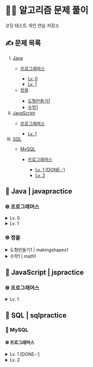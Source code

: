 <h1>👩‍💻 알고리즘 문제 풀이</h1>
코딩 테스트 개인 연습 저장소

<h2>✍ 문제 목록</h2>
<ol type="I">
  <li><a href="#Java">Java</a></li>
  <ul>
    <li><a href="#프로그래머스">프로그래머스</a></li>
    <ul>
      <li><a href="#프로그래머스-0">Lv. 0</a></li>
      <li><a href="#프로그래머스-1">Lv. 1</a></li>
    </ul>
    <li><a href="#정올">정올</a></li>
    <ul>
      <li><a href="#정올-도형만들기1">도형만들기1</a></li>
      <li><a href="#정올-수학1">수학1</a></li>
    </ul>
  </ul>
  <li><a href="#JavaScript">JavaScript</a></li>
  <ul>
    <li><a href="#JS-프로그래머스">프로그래머스</a></li>
      <ul>
        <li><a href="#JS-프로그래머스-1">Lv. 1</a></li>
      </ul>
  </ul>
  <li><a href="#SQL">SQL</a></li>
  <ul>
    <li><a href="#MySQL">MySQL</a></li>
    <ul>
      <li><a href="#MySQL-프로그래머스">프로그래머스</a></li>
      <ul>
        <li><a href="#MySQL-프로그래머스-1">Lv. 1 [DONE✅]</a></li>
        <li><a href="#MySQL-프로그래머스-2">Lv. 2</a></li>
      </ul>
    </ul>
  </ul>
</ol>

<h2 id="Java">📑 Java | javapractice</h2>
<h3 id="프로그래머스">🌐 프로그래머스</h3>
<details id="프로그래머스-0">
  <summary>Lv. 0</summary>
  <p>
        <ol type="1">
      <li>몫 구하기 | Quotient</li>
      <li>나이 출력 | Age</li>
      <li>두 수의 차 | Difference</li>
      <li>숫자 비교하기 | Comparison</li>
      <li>나머지 구하기 | Remainder</li>
      <li>두 수의 곱 | Multiplication</li>
      <li>두 수의 합 | Addition</li>
      <li>두 수의 나눗셈 | Division</li>
      <li>각도기 | Angle</li>
      <li>짝수의 합 | EvenNumbers</li>
      <li>배열의 평균값 | Average</li>
      <li>양꼬치 | Store</li>
      <li>배열 원소의 길이 | Length</li>
      <li>배열 뒤집기 | ArrayOrder</li>
      <li>문자열 뒤집기 | StringOrder</li>
      <li>배열 자르기 | NewArray</li>
      <li>배열 두배 만들기 | Double</li>
      <li>편지 | CardSize</li>
      <li>특정 문자 제거하기 | NewString</li>
      <li>피자 나눠 먹기 (3) | Pizza</li>
      <li>짝수 홀수 개수 | EvenAndOdd</li>
      <li>삼각형의 완성조건 (1) | Triangle</li>
      <li>점의 위치 구하기 | Location</li>
      <li>최댓값 만들기 (1) | MaximumProduct</li>
      <li>모음 제거 | NoVowels</li>
      <li>배열의 유사도 | ArrayComparison</li>
      <li>피자 나눠 먹기 (1) | PizzaSlices</li>
      <li>머쓱이보다 키 큰 사람 | Height</li>
      <li>순서쌍의 개수 | Products</li>
      <li>중복된 숫자 개수 | Repeats</li>
      <li>문자열안에 문자열 | Occurrence</li>
      <li>문자 반복 출력하기 | Repetition</li>
      <li>아이스 아메리카노 | Americano</li>
      <li>옷가게 할인 받기 | Discount</li>
      <li>자릿수 더하기 | Number</li>
      <li>중앙값 구하기 | Middle</li>
      <li>짝수는 싫어요 | NoEvenNumbers</li>
      <li>숨어있는 숫자의 덧셈 (1) | ArraySum</li>
      <li>문자열을 정수로 변환하기 | IntegerConversion</li>
      <li>정수 부분 | DoubleToInteger</li>
      <li>n의 배수 | Multiple</li>
      <li>배열 비교하기 | ArrayLengthComparison</li>
      <li>n개 간격의 원소들 | Interval</li>
      <li>flag에 따라 다른 값 반환하기 | BooleanSolution</li>
      <li>n 번째 원소까지 | ArrayElements</li>
      <li>정수 찾기 | ArrayListCheck</li>
      <li>n 번째 원소부터 | Elements</li>
      <li>마지막 두 원소 | ElementComparison</li>
      <li>길이에 따른 연산 | SumOrProduct</li>
      <li>문자열의 뒤의 n글자 | Substring</li>
      <li>첫 번째로 나오는 음수 | FirstNegativeNumber</li>
      <li>문자열 정수의 합 | StringSum</li>
      <li>문자열의 앞의 n글자 | SubstringIndex</li>
      <li>부분 문자열인지 확인하기 | SubstringCheck</li>
      <li>공배수 | Multiples</li>
      <li>조건에 맞게 수열 변환하기 1 | ProductOrQuotient</li>
      <li>수 조작하기 1 | NewSum</li>
      <li>문자열 곱하기 | Appendment</li>
      <li>제곱수 판별하기 | SquareNumber</li>
      <li>소문자로 바꾸기 | Lowercase</li>
      <li>대문자로 바꾸기 | Uppercase</li>
      <li>문자열로 변환 | StringConversion</li>
      <li>공백으로 구분하기 1 | StringArray</li>
      <li>rny_string | LetterConversion</li>
      <li>n보다 커질 때까지 더하기 | SumLimit</li>
      <li>접미사인지 확인하기 | Suffix</li>
      <li>원소들의 곱과 합 | SumComparison</li>
      <li>A 강조하기 | Emphasis</li>
      <li>배열의 길이에 따라 다른 연산하기 | ArrayLength</li>
      <li>문자열 붙여서 출력하기 | Space</li>
      <li>조건에 맞게 수열 변환하기 3 | NewArrayElements</li>
      <li>더 크게 합치기 | NewNumber</li>
      <li>이어 붙인 수 | SumOfNumbers</li>
      <li>접두사인지 확인하기 | Prefix</li>
      <li>주사위 게임 1 | Dice</li>
      <li>원하는 문자열 찾기 | StringInclusion</li>
      <li>카운트 다운 | Countdown</li>
      <li>글자 이어 붙여 문자열 만들기 | StringIndex</li>
      <li>공백으로 구분하기 2 | NewStringArray</li>
      <li>카운트 업 | Count</li>
      <li>배열의 원소만큼 추가하기 | ArrayManipulation</li>
      <li>꼬리 문자열 | StringElimination</li>
      <li>배열에서 문자열 대소문자 변환하기 | EvenAndOddIndexes</li>
      <li>특정한 문자를 대문자로 바꾸기 | UppercaseLetter</li>
      <li>부분 문자열 | SpecifiedSubstring</li>
      <li>문자열 바꿔서 찾기 | SubstringChange</li>
      <li>배열 만들기 1 | MultiplesInArray</li>
      <li>5명씩 | RollercoasterLine</li>
      <li>뒤에서 5등까지 | SmallestNumbers</li>
      <li>세균 증식 | Bacteria</li>
      <li>뒤에서 5등 위로 | LargestNumbers</li>
      <li>홀짝에 따라 다른 값 반환하기 | Operation</li>
      <li>할 일 목록 | ToDoList</li>
      <li>0 떼기 | Zero</li>
      <li>홀수 vs 짝수 | BiggerSum</li>
      <li>순서 바꾸기 | NewOrder</li>
      <li>배열의 원소 삭제하기 | ElementElimination</li>
      <li>홀짝 구분하기 | PrintedSolution</li>
      <li>부분 문자열 이어 붙여 문자열 만들기 | StringFromArray</li>
      <li>문자열 출력하기 | PrintedString</li>
      <li>a와 b 출력하기 | AAndB</li>
      <li>문자열 반복해서 출력하기 | RepeatedString</li>
      <li>대소문자 바꿔서 출력하기 | UpperAndLowercase</li>
      <li>특수문자 출력하기 | SpecialCharacters</li>
      <li>덧셈식 출력하기 | AdditionEquation</li>
      <li>문자열 돌리기 | Line</li>
      <li>문자열 겹쳐쓰기 | OverwrittenString</li>
      <li>문자열 섞기 | ShuffledString</li>
      <li>문자 리스트를 문자열로 변환하기 | ArrayToString</li>
      <li>두 수의 연산값 비교하기 | OperationValueComparison</li>
      <li>조건 문자열 | InequalityRelations</li>
      <li>코드 처리하기 | Indexes</li>
      <li>등차수열의 특정한 항만 더하기 | ArithmeticSequence</li>
      <li>수 조작하기 2 | NumLog</li>
      <li>수열과 구간 쿼리 2 | Queries</li>
      <li>수열과 구간 쿼리 3 | RearrangedArray</li>
      <li>주사위 게임 2 | ThreeDice</li>
      <li>수열과 구간 쿼리 4 | TwoDimensionalArray</li>
      <li>n의 배수 고르기 | ReturnedMultiples</li>
      <li>대문자와 소문자 | Capitalization</li>
      <li>개미 군단 | AntColony</li>
      <li>가위 바위 보 | RockPaperScissors</li>
      <li>암호 해독 | Decryption</li>
      <li>최댓값 만들기 (2) | MaximumValue</li>
      <li>x 사이의 개수 | NumbersInBetween</li>
      <li>직각삼각형 출력하기 | AsteriskTriangle</li>
      <li>가장 큰 수 찾기 | LargestNumberAndIndex</li>
      <li>외계행성의 나이 | NumbersToLetters</li>
      <li>콜라츠 수열 만들기 | ColatzSequence</li>
      <li>문자열 정렬하기 (1) | SortedString</li>
      <li>약수 구하기 | Divisors</li>
      <li>인덱스 바꾸기 | IndexChange</li>
      <li>ad 제거하기 | RemovedString</li>
      <li>문자열 잘라서 정렬하기 | TruncatedString</li>
      <li>간단한 식 계산하기 | SimpleExpressions</li>
      <li>주사위의 개수 | NumberOfDice</li>
      <li>배열 회전시키기 | RotatedArray</li>
      <li>가까운 1 찾기 | NearestOne</li>
      <li>특별한 이차원 배열 1 | TwoDimensionalArrays</li>
      <li>특별한 이차원 배열 2 | TwoDimensionalArrayRequirement</li>
      <li>l로 만들기 | ChangedString</li>
      <li>배열 만들기 3 | Intervals</li>
      <li>접미사 배열 | SuffixArray</li>
      <li>피자 나눠 먹기 (2) | PizzaBoxes</li>
      <li>숫자 찾기 | NumberInclusion</li>
      <li>369게임 | ThreeSixNineGame</li>
      <li>9로 나눈 나머지 | RemainderFormula</li>
      <li>문자열 정렬하기 (2) | OrderedString</li>
      <li>합성수 찾기 | CompositeNumber</li>
      <li>수열과 구간 쿼리 1 | TweakedArray</li>
      <li>세로 읽기 | VerticalColumn</li>
      <li>날짜 비교하기 | Weather</li>
    </ol>
  </p>
</details>
<details id="프로그래머스-1">
  <summary>Lv. 1</summary>
  <p>
    <ol type="1">
      <li>자릿수 더하기 | Digits</li>
      <li>나머지가 1이 되는 수 찾기 | Remainder</li>
      <li>짝수와 홀수 | Parity</li>
      <li>약수의 합 | Divisor</li>
      <li>평균 구하기 | Average</li>
      <li>x만큼 간격이 있는 n개의 숫자 | Incrementer</li>
      <li>자연수 뒤집어 배열로 만들기 | Array</li>
      <li>문자열 내 p와 y의 개수 | Equal</li>
      <li>문자열을 정수로 바꾸기 | Conversion</li>
      <li>정수 제곱근 판별 | SquareRoot</li>
      <li>정수 내림차순으로 배치하기 | DescendingOrder</li>
      <li>하샤드 수 | HarshadNumber</li>
      <li>두 정수 사이의 합 | Sum</li>
      <li>콜라츠 추측 | CollatzConjecture</li>
      <li>서울에서 김서방 찾기 | Kim</li>
      <li>나누어 떨어지는 숫자 배열 | DivisibleArray</li>
      <li>음양 더하기 | Addition</li>
      <li>핸드폰 번호 가리기 | PhoneNumber</li>
      <li>없는 숫자 더하기 | Numbers</li>
      <li>제일 작은 수 제거하기 | NewArray</li>
    </ol>
  </p>
</details>

<h3 id="정올">🌐 정올</h3>
<details id="정올-도형만들기1">
  <summary>도형만들기1 | makingshapes1</summary>
  <p>
    <ol type="1">
      <li>1291 구구단 | Gugudan1291</li>
      <li>1341 구구단2 | Gugudan1341</li>
      <li>1303 숫자사각형1 | NumberRectangle1303</li>
      <li>1856 숫자사각형2 | NumberRectangle1856</li>
      <li>1304 숫자사각형3 | NumberRectangle1304</li>
      <li>2046 숫자사격형4 | NumberRectangle2046</li>
      <li>1307 문자사각형1 | TextRectangle1307</li>
      <li>1314 문자사각형2 | TextRectangle1314</li>
      <li>1338 문자삼각형1 | TextTriangle1338</li>
      <li>1339 문자삼각형2 | TextTriangle1339</li>
    </ol>
  </p>
</details>
<details id="정올-수학1">
  <summary>수학1 | math1</summary>
  <p>
    <ol type="1">
      <li>1692 곱셈 | Multiplication1692</li>
      <li>1430 숫자의 개수 | NumberOfDigits1430</li>
      <li>1071 약수와 배수 | FactorsAndMultiples1071</li>
      <li>1402 약수 구하기 | FindingFactors1402</li>
    </ol>
  </p>
</details>

<h2 id="JavaScript">📑 JavaScript | jspractice </h2>
<h3 id="JS-프로그래머스">🌐 프로그래머스</h3>
<details id="JS-프로그래머스-1">
  <summary>Lv. 1</summary>
  <p>
    <ol type="1">
      <li>자연수 뒤집어 배열로 만들기 | array</li>
      <li>문자열 내 p와 y의 개수 | equal</li>
      <li>문자열을 정수로 바꾸기 | conversion</li>
      <li>정수 제곱근 판별 | squareRoot</li>
      <li>정수 내림차순으로 배치하기 | descendingOrder</li>
    </ol>
  </p>
</details>

<h2 id="SQL">📑 SQL | sqlpractice </h2>
<h3 id="MySQL">🔖 MySQL</h3>
<h4 id="MySQL-프로그래머스">🌐 프로그래머스</h4>
<details id="MySQL-프로그래머스-1">
  <summary>Lv. 1 [DONE✅]</summary>
  <p>
    <ul>
      <li>SELECT</li>
      <ol type="1">
        <li>여러 기준으로 정렬하기</li>
        <li>어린 동물 찾기</li>
        <li>아픈 동물 찾기</li>
        <li>동물의 아이디와 이름</li>
        <li>역순 정렬하기</li>
        <li>상위 n개 레코드</li>
        <li>강원도에 위치한 생산공장 목록 출력하기</li>
        <li>조건에 맞는 회원수 구하기</li>
        <li>흉부외과 또는 일반외과 의사 목록 출력하기</li>
        <li>12세 이하인 여자 환자 목록 출력하기</li>
        <li>인기있는 아이스크림</li>
        <li>조건에 맞는 도서 리스트 출력하기</li>
        <li>모든 레코드 조회하기</li>
        <li>평균 일일 대여 요금 구하기</li>
        <li>과일로 만든 아이스크림 고르기</li>
        <li>조건에 부합하는 중고거래 댓글 조회하기</li>
      </ol>
      <li>IS NULL</li>
      <ol type="1">
        <li>이름이 있는 동물의 아이디</li>
        <li>나이 정보가 없는 회원 수 구하기</li>
        <li>경기도에 위치한 식품창고 목록 출력하기</li>
        <li>이름이 없는 동물의 아이디</li>
      </ol>
      <li>SUM, MAX, MIN</li>
      <ol type="1">
        <li>가장 비싼 상품 구하기</li>
        <li>최댓값 구하기</li>
      </ol>
      <li>String, Date</li>
      <ol type="1">
        <li>특정 옵션이 포함된 자동차 리스트 구하기</li>
        <li>자동차 대여 기록에서 장기/단기 대여 구분하기</li>
      </ol>
    </ul>
  </p>
</details>
<details id="MySQL-프로그래머스-2">
  <summary>Lv. 2</summary>
  <p>
    <ul>
      <li>SUM, MAX, MIN</li>
      <ol type="1">
        <li>동물 수 구하기</li>
        <li>최솟값 구하기</li>
      </ol>
    </ul>
  </p>
</details>
